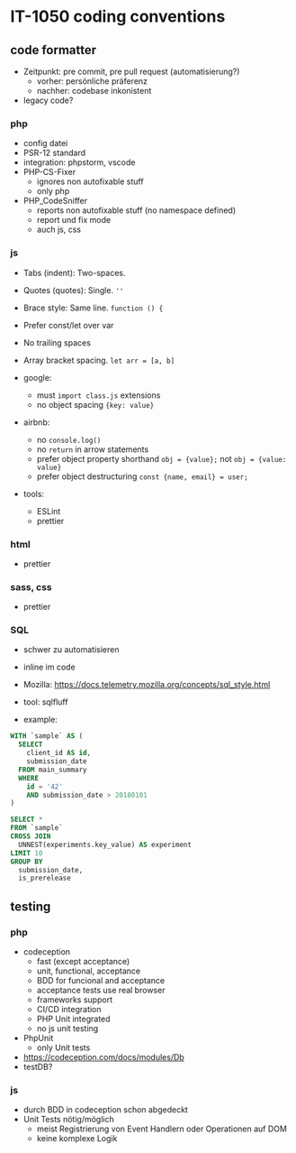 # IT-1050 coding conventions
## code formatter
- Zeitpunkt: pre commit, pre pull request (automatisierung?)
    - vorher: persönliche präferenz
    - nachher: codebase inkonistent
- legacy code?

### php
- config datei
- PSR-12 standard
- integration: phpstorm, vscode
- PHP-CS-Fixer
    - ignores non autofixable stuff
    - only php
- PHP_CodeSniffer
    - reports non autofixable stuff (no namespace defined)
    - report und fix mode
    - auch js, css

### js
- Tabs (indent): Two-spaces.
- Quotes (quotes): Single. `''`
- Brace style: Same line. `function () {`
- Prefer const/let over var
- No trailing spaces
- Array bracket spacing. `let arr = [a, b]`

- google:
    - must `import class.js` extensions
    - no object spacing `{key: value}`
- airbnb:
    - no `console.log()`
    - no `return` in arrow statements 
    - prefer object property shorthand `obj = {value};` not `obj = {value: value}`
    - prefer object destructuring `const {name, email} = user;`

- tools: 
    - ESLint
    - prettier

### html
- prettier

### sass, css
- prettier

### SQL
- schwer zu automatisieren
- inline im code
- Mozilla: https://docs.telemetry.mozilla.org/concepts/sql_style.html
- tool: sqlfluff

- example:
```sql
WITH `sample` AS (
  SELECT
    client_id AS id,
    submission_date
  FROM main_summary
  WHERE
    id = '42'
    AND submission_date > 20180101
)

SELECT *
FROM `sample`
CROSS JOIN
  UNNEST(experiments.key_value) AS experiment
LIMIT 10
GROUP BY
  submission_date,
  is_prerelease
```

## testing
### php
- codeception
    - fast (except acceptance)
    - unit, functional, acceptance
    - BDD for funcional and acceptance
    - acceptance tests use real browser
    - frameworks support
    - CI/CD integration
    - PHP Unit integrated
    - no js unit testing
- PhpUnit
    - only Unit tests
- https://codeception.com/docs/modules/Db
- testDB?
### js
- durch BDD in codeception schon abgedeckt
- Unit Tests nötig/möglich
    - meist Registrierung von Event Handlern oder Operationen auf DOM
    - keine komplexe Logik